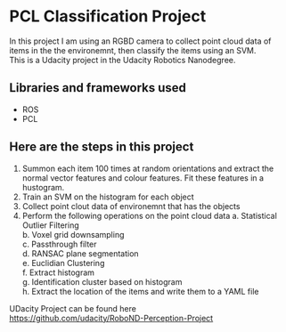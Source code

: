 PCL Classification Project
===================================

In this project I am using an RGBD camera to collect point cloud data of items in the the environemnt, then classify the items using an SVM.  
This is a Udacity project in the Udacity Robotics Nanodegree.

Libraries and frameworks used
--------------

- ROS
- PCL

Here are the steps in this project
---------------

1. Summon each item 100 times at random orientations and extract the normal vector features and colour features. Fit these features in a hustogram.
2. Train an SVM on the histogram for each object
3. Collect point clout data of environemnt that has the objects
4. Perform the following operations on the point cloud data
  a. Statistical Outlier Filtering  
  b. Voxel grid downsampling  
  c. Passthrough filter  
  d. RANSAC plane segmentation  
  e. Euclidian Clustering  
  f. Extract histogram  
  g. Identification cluster based on histogram  
  h. Extract the location of the items and write them to a YAML file  

UDacity Project can be found here  
https://github.com/udacity/RoboND-Perception-Project

